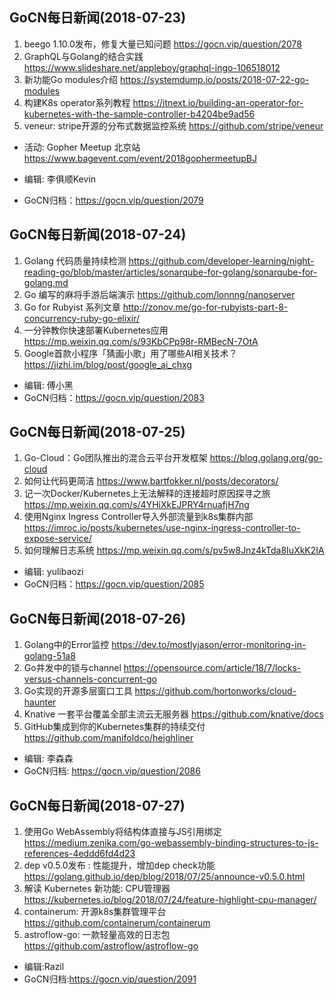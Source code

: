 ## GoCN每日新闻(2018-07-23)

1. beego 1.10.0发布，修复大量已知问题 https://gocn.vip/question/2078
2. GraphQL与Golang的结合实践 https://www.slideshare.net/appleboy/graphql-ingo-106518012
3. 新功能Go modules介绍 https://systemdump.io/posts/2018-07-22-go-modules
4. 构建K8s operator系列教程 https://itnext.io/building-an-operator-for-kubernetes-with-the-sample-controller-b4204be9ad56
5. veneur: stripe开源的分布式数据监控系统 https://github.com/stripe/veneur

* 活动: Gopher Meetup 北京站 https://www.bagevent.com/event/2018gophermeetupBJ

* 编辑: 李俱顺Kevin
* GoCN归档：https://gocn.vip/question/2079


## GoCN每日新闻(2018-07-24)

1. Golang 代码质量持续检测 https://github.com/developer-learning/night-reading-go/blob/master/articles/sonarqube-for-golang/sonarqube-for-golang.md
2. Go 编写的麻将手游后端演示 https://github.com/lonnng/nanoserver
3. Go for Rubyist 系列文章 http://zonov.me/go-for-rubyists-part-8-concurrency-ruby-go-elixir/
4. 一分钟教你快速部署Kubernetes应用 https://mp.weixin.qq.com/s/93KbCPp98r-RMBecN-7OtA
5. Google首款小程序「猜画小歌」用了哪些AI相关技术？ https://jizhi.im/blog/post/google_ai_chxg

* 编辑: 傅小黑
* GoCN归档：https://gocn.vip/question/2083

## GoCN每日新闻(2018-07-25)

1. Go-Cloud：Go团队推出的混合云平台开发框架 https://blog.golang.org/go-cloud
2. 如何让代码更简洁 https://www.bartfokker.nl/posts/decorators/
3. 记一次Docker/Kubernetes上无法解释的连接超时原因探寻之旅 https://mp.weixin.qq.com/s/4YHiXkEJPRY4rnuafjH7ng
4. 使用Nginx Ingress Controller导入外部流量到k8s集群内部 https://imroc.io/posts/kubernetes/use-nginx-ingress-controller-to-expose-service/
5. 如何理解日志系统 https://mp.weixin.qq.com/s/pv5w8Jnz4kTda8IuXkK2IA

* 编辑: yulibaozi
* GoCN归档：https://gocn.vip/question/2085

## GoCN每日新闻(2018-07-26)

1. Golang中的Error监控 https://dev.to/mostlyjason/error-monitoring-in-golang-51a8
2. Go并发中的锁与channel https://opensource.com/article/18/7/locks-versus-channels-concurrent-go
3. Go实现的开源多层窗口工具 https://github.com/hortonworks/cloud-haunter
4. Knative 一套平台覆盖全部主流云无服务器 https://github.com/knative/docs
5. GitHub集成到你的Kubernetes集群的持续交付　https://github.com/manifoldco/heighliner

* 编辑: 李森森
* GoCN归档: https://gocn.vip/question/2086

## GoCN每日新闻(2018-07-27)

1. 使用Go WebAssembly将结构体直接与JS引用绑定 https://medium.zenika.com/go-webassembly-binding-structures-to-js-references-4eddd6fd4d23
2. dep v0.5.0发布 : 性能提升，增加dep check功能 https://golang.github.io/dep/blog/2018/07/25/announce-v0.5.0.html
3. 解读 Kubernetes 新功能: CPU管理器 https://kubernetes.io/blog/2018/07/24/feature-highlight-cpu-manager/
4. containerum: 开源k8s集群管理平台 https://github.com/containerum/containerum
5. astroflow-go: 一款轻量高效的日志包 https://github.com/astroflow/astroflow-go

* 编辑:Razil
* GoCN归档:https://gocn.vip/question/2091
